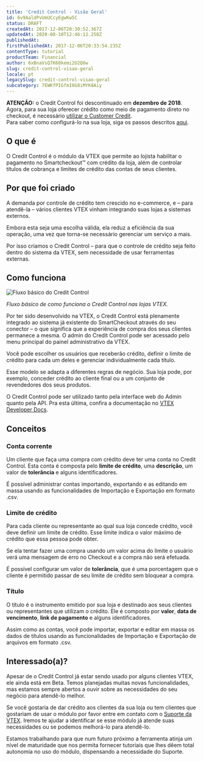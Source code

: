 ```yaml
---
title: 'Credit Control - Visão Geral'
id: 6v9AaldPvUmUCcyEgwKwSC
status: DRAFT
createdAt: 2017-12-06T20:30:52.367Z
updatedAt: 2020-08-10T12:46:12.258Z
publishedAt: 
firstPublishedAt: 2017-12-06T20:33:54.235Z
contentType: tutorial
productTeam: Financial
author: 6xBnaVsQ7K60kemi2U2Q6w
slug: credit-control-visao-geral
locale: pt
legacySlug: credit-control-visao-geral
subcategory: 7EWKfPIGfmI0G8iMYK8Aiy
---
```


<div class="alert alert-warning">
<strong>ATENÇÃO:</strong> o Credit Control foi descontinuado em <strong>dezembro de 2018</strong>. Agora, para sua loja oferecer crédito como meio de pagamento direto no checkout, é necessário <a href="https://help.vtex.com/pt/tutorial/customer-credit-visao-geral">utilizar o Customer Credit</a>.</br>
Para saber como configurá-lo na sua loja, siga os passos descritos <a href="https://help.vtex.com/pt/tracks/customer-credit-como-comecar">aqui</a>. 
</div>


## O que é

O Credit Control é o módulo da VTEX que permite ao lojista habilitar o pagamento no Smartcheckout™ com crédito da loja, além de controlar títulos de cobrança e limites de crédito das contas de seus clientes.

## Por que foi criado

A demanda por controle de crédito tem crescido no e-commerce, e – para atendê-la – vários clientes VTEX vinham integrando suas lojas a sistemas externos. 

Embora esta seja uma escolha válida, ela reduz a eficiência da sua operação, uma vez que torna-se necessário gerenciar um serviço a mais.

Por isso criamos o Credit Control – para que o controle de crédito seja feito dentro do sistema da VTEX, sem necessidade de usar ferramentas externas.

## Como funciona

![Fluxo básico do Credit Control](//images.contentful.com/alneenqid6w5/35jUk6EVksKUQi8EaU6caO/aa5ac9a4af1c972a8bba3cc10ab347b8/credit-control-flow_pt.gif)

*Fluxo básico de como funciona o Credit Control nas lojas VTEX.*

Por ter sido desenvolvido na VTEX, o Credit Control está plenamente integrado ao sistema já existente do SmartCheckout através do seu conector – o que significa que a experiência de compra dos seus clientes permanece a mesma. O admin do Credit Control pode ser acessado pelo menu principal do painel administrativo da VTEX.

Você pode escolher os usuários que receberão crédito, definir o limite de crédito para cada um deles e gerenciar individualmente cada título.

Esse modelo se adapta a diferentes regras de negócio. Sua loja pode, por exemplo, conceder crédito ao cliente final ou a um conjunto de revendedores dos seus produtos. 

O Credit Control pode ser utilizado tanto pela interface web do Admin quanto pela API. Pra esta última, confira a documentação no [VTEX Developer Docs](/pt/developer-docs).

## Conceitos

### Conta corrente

Um cliente que faça uma compra com crédito deve ter uma conta no Credit Control. Esta conta é composta pelo __limite de crédito__, uma __descrição__, um valor de __tolerância__ e alguns identificadores.

É possível administrar contas importando, exportando e as editando em massa usando as funcionalidades de Importação e Exportação em formato .csv.

### Limite de crédito

Para cada cliente ou representante ao qual sua loja concede crédito, você deve definir um limite de crédito. Esse limite indica o valor máximo de crédito que essa pessoa pode obter.

Se ela tentar fazer uma compra usando um valor acima do limite o usuário verá uma mensagem de erro no Checkout e a compra não será efetuada.

É possível configurar um valor de __tolerância__, que é uma porcentagem que o cliente é permitido passar de seu limite de crédito sem bloquear a compra.

### Título

O título é o instrumento emitido por sua loja e destinado aos seus clientes ou representantes que utilizam o crédito. Ele é composto por __valor__, __data de vencimento__, __link de pagamento__ e alguns identificadores.

Assim como as contas, você pode importar, exportar e editar em massa os dados de títulos usando as funcionalidades de Importação e Exportação de arquivos em formato .csv.

## Interessado(a)?

Apesar de o Credit Control já estar sendo usado por alguns clientes VTEX, ele ainda está em Beta. Temos planejadas muitas novas funcionalidades, mas estamos sempre abertos a ouvir sobre as necessidades do seu negócio para atendê-lo melhor.

Se você gostaria de dar crédito aos clientes da sua loja ou tem clientes que gostariam de usar o módulo por favor entre em contato com o [Suporte da VTEX](https://support.vtex.com/hc/pt-br/requests). Iremos te ajudar a identificar se esse módulo já atende suas necessidades ou se podemos melhorá-lo para atendê-lo.

Estamos trabalhando para que num futuro próximo a ferramenta atinja um nível de maturidade que nos permita fornecer tutoriais que lhes dêem total autonomia no uso do módulo, dispensando a necessidade do Suporte.

